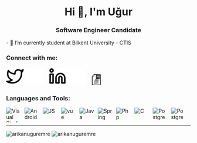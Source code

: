 <h1 align="center">Hi 👋, I'm Uğur</h1>
<h3 align="center">Software Engineer Candidate</h3>
- 📖 I’m currently student at Bilkent University - CTIS

### Connect with me:

[![website](./img/twitter-light.svg)](https://twitter.com/Artyum34#gh-light-mode-only)
[![website](./img/twitter-dark.svg)](https://twitter.com/Artyum34#gh-dark-mode-only)
&nbsp;&nbsp;
[![website](./img/linkedin-light.svg)](https://www.linkedin.com/in/u%C4%9Fur-emre-ar%C4%B1kan-a39346131/#gh-light-mode-only)
[![website](./img/linkedin-dark.svg)](https://www.linkedin.com/in/u%C4%9Fur-emre-ar%C4%B1kan-a39346131/#gh-dark-mode-only)
&nbsp;&nbsp;
<a href="https://www.canva.com/design/DAEhBdcqVo4/w-EKOBwV-uhZarrG80jTAw/view?utm_content=DAEhBdcqVo4&utm_campaign=designshare&utm_medium=link2&utm_source=sharebutton#gh-light-mode-only" target="_blank" rel="noreferrer"> <img src="./img/cv.png" alt="angular" width="30" height="30"/> </a> 

### Languages and Tools:
<p align="left">
<img align="left" alt="Visual Studio Code"  width="40" height="40" src="https://cdn.jsdelivr.net/gh/devicons/devicon/icons/vscode/vscode-original.svg" style="padding-right:10px;" />
<img align="left" alt="Android"  width="40" height="40" src="https://cdn.jsdelivr.net/gh/devicons/devicon/icons/androidstudio/androidstudio-original.svg" style="padding-right:10px;" />
<img align="left" alt="JS"  width="40" height="40" src="https://cdn.jsdelivr.net/gh/devicons/devicon/icons/javascript/javascript-original.svg" style="padding-right:10px;" />
<img align="left" alt="vue"  width="40" height="40" src="https://cdn.jsdelivr.net/gh/devicons/devicon/icons/vuejs/vuejs-original.svg" style="padding-right:10px;" />
<img align="left" alt="Java" width="40" height="40" src="https://cdn.jsdelivr.net/gh/devicons/devicon/icons/java/java-original.svg" style="padding-right:10px;" />
<img align="left" alt="Spring" width="40" height="40" src="https://cdn.jsdelivr.net/gh/devicons/devicon/icons/spring/spring-original-wordmark.svg" style="padding-right:10px;" />
<img align="left" alt="Php"  width="40" height="40" src="https://cdn.jsdelivr.net/gh/devicons/devicon/icons/php/php-original.svg" style="padding-right:10px;" />
<img align="left" alt="C"  width="40" height="40" src="https://cdn.jsdelivr.net/gh/devicons/devicon/icons/c/c-original.svg" style="padding-right:10px;" />
<img align="left" alt="Postgre"  width="40" height="40" src="https://cdn.jsdelivr.net/gh/devicons/devicon/icons/postgresql/postgresql-original-wordmark.svg" style="padding-right:10px;" />
 <img align="left" alt="Postgre"  width="40" height="40" src="https://cdn.jsdelivr.net/gh/devicons/devicon/icons/android/android-original.svg" style="padding-right:10px;" />
 </p>
 <br />
 <br />

---

 <img  src="https://github-readme-stats.vercel.app/api/top-langs?username=arikanuguremre&show_icons=true&locale=en&layout=compact" alt="arikanuguremre" />
 <img  src="https://github-readme-stats.vercel.app/api?username=arikanuguremre&show_icons=true&locale=en" alt="arikanuguremre" />

 



 
 


